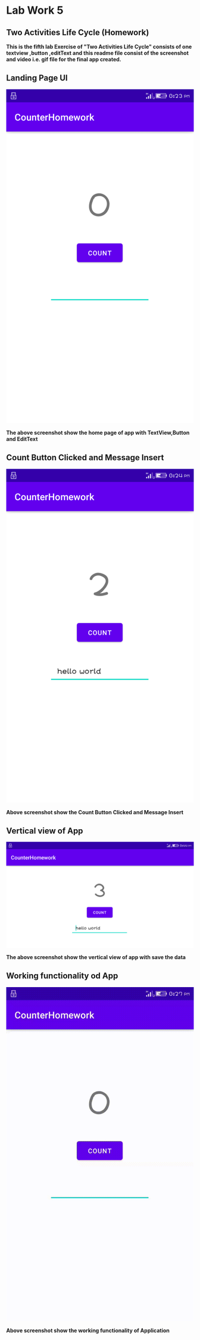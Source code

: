 # Lab Work 5
## Two Activities Life Cycle (Homework)

**This is the fifth lab Exercise of "Two Activities Life Cycle" consists of one textview ,button ,editText and this readme file consist of the screenshot and video i.e. gif file for the final app created.**

## Landing Page UI

![Landing Page](ScreenshotAndRecord/homePage.png)

**The above screenshot show the home page of app with TextView,Button and EditText**

## Count Button Clicked and Message Insert 

![Counter and Message Insert](ScreenshotAndRecord/insertData.png)

**Above screenshot show the Count Button Clicked and Message Insert**

## Vertical view of App

![vertical view](ScreenshotAndRecord/Vertical.png)

**The above screenshot show the vertical view of app with save the data**

## Working functionality od App

![Record](ScreenshotAndRecord/Record.gif)

**Above screenshot show the working functionality of Application**